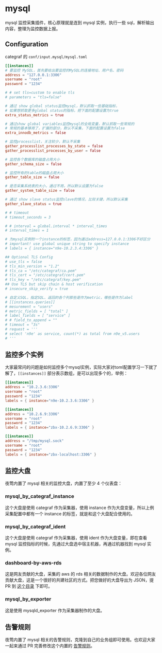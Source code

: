# mysql

mysql 监控采集插件，核心原理就是连到 mysql 实例，执行一些 sql，解析输出内容，整理为监控数据上报。

## Configuration

categraf 的 `conf/input.mysql/mysql.toml`

```toml
[[instances]]
# 要监控 MySQL，首先要给出要监控的MySQL的连接地址、用户名、密码
address = "127.0.0.1:3306"
username = "root"
password = "1234"

# # set tls=custom to enable tls
# parameters = "tls=false"

# 通过 show global status监控mysql，默认抓取一些基础指标，
# 如果想抓取更多global status的指标，把下面的配置设置为true
extra_status_metrics = true

# 通过show global variables监控mysql的全局变量，默认抓取一些常规的
# 常规的基本够用了，扩展的部分，默认不采集，下面的配置设置为false
extra_innodb_metrics = false

# 监控processlist，关注较少，默认不采集
gather_processlist_processes_by_state = false
gather_processlist_processes_by_user = false

# 监控各个数据库的磁盘占用大小
gather_schema_size = false

# 监控所有的table的磁盘占用大小
gather_table_size = false

# 是否采集系统表的大小，通过不用，所以默认设置为false
gather_system_table_size = false

# 通过 show slave status监控slave的情况，比较关键，所以默认采集
gather_slave_status = true

# # timeout
# timeout_seconds = 3

# # interval = global.interval * interval_times
# interval_times = 1

# 为mysql实例附一个instance的标签，因为通过address=127.0.0.1:3306不好区分
# important! use global unique string to specify instance
# labels = { instance="n9e-10.2.3.4:3306" }

## Optional TLS Config
# use_tls = false
# tls_min_version = "1.2"
# tls_ca = "/etc/categraf/ca.pem"
# tls_cert = "/etc/categraf/cert.pem"
# tls_key = "/etc/categraf/key.pem"
## Use TLS but skip chain & host verification
# insecure_skip_verify = true

# 自定义SQL，指定SQL、返回的各个列那些是作为metric，哪些是作为label
# [[instances.queries]]
# mesurement = "users"
# metric_fields = [ "total" ]
# label_fields = [ "service" ]
# # field_to_append = ""
# timeout = "3s"
# request = '''
# select 'n9e' as service, count(*) as total from n9e_v5.users
# '''
```

## 监控多个实例

大家最常问的问题是如何监控多个mysql实例，实际大家对toml配置学习一下就了解了，`[[instances]]` 部分表示数组，是可以出现多个的，举例：

```toml
[[instances]]
address = "10.2.3.6:3306"
username = "root"
password = "1234"
labels = { instance="n9e-10.2.3.6:3306" }

[[instances]]
address = "10.2.6.9:3306"
username = "root"
password = "1234"
labels = { instance="zbx-10.2.6.9:3306" }

[[instances]]
address = "/tmp/mysql.sock"
username = "root"
password = "1234"
labels = { instance="zbx-localhost:3306" }
```

## 监控大盘

夜莺内置了 mysql 相关的监控大盘，内置了至少 4 个仪表盘：

### mysql_by_categraf_instance

这个大盘是使用 categraf 作为采集器，使用 instance 作为大盘变量，所以上例采集配置中都有一个 instance 的标签，就是和这个大盘配合使用的。

### mysql_by_categraf_ident

这个大盘是使用 categraf 作为采集器，使用 ident 作为大盘变量，即在查看 mysql 监控指标的时候，先通过大盘选中宿主机器，再通过机器找到 mysql 实例。

### dashboard-by-aws-rds

这是网友贡献的大盘，采集的 aws 的 rds 相关的数据制作的大盘。欢迎各位网友贡献大盘，这是一个很好的共建社区的方式。把您做好的大盘导出为 JSON，提 PR 到 [这个目录](https://github.com/ccfos/nightingale/tree/main/integrations/MySQL/dashboards) 下即可。

### mysql_by_exporter

这是使用 mysqld_exporter 作为采集器制作的大盘。

## 告警规则

夜莺内置了 mysql 相关的告警规则，克隆到自己的业务组即可使用。也欢迎大家一起来通过 PR 完善修改这个内置的 [告警规则](https://github.com/ccfos/nightingale/tree/main/integrations/MySQL/alerts)。